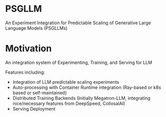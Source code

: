# PSGLLM
An Experiment Integration for Predictable Scaling of Generative Large Language Models (PSGLLMs)

# Motivation 

An integration system of Experimenting, Training, and Serving for LLM

Features including:
* Integration of LLM predictable scaling experiments
* Auto-processing with Container Runtime integration (Ray-based or k8s based or self-maintained)
* Distributed Training Backends (Initially Megatron-LLM, integrating nice/necessary features from DeepSpeed, CollosalAI)
* Serving Deployment 

